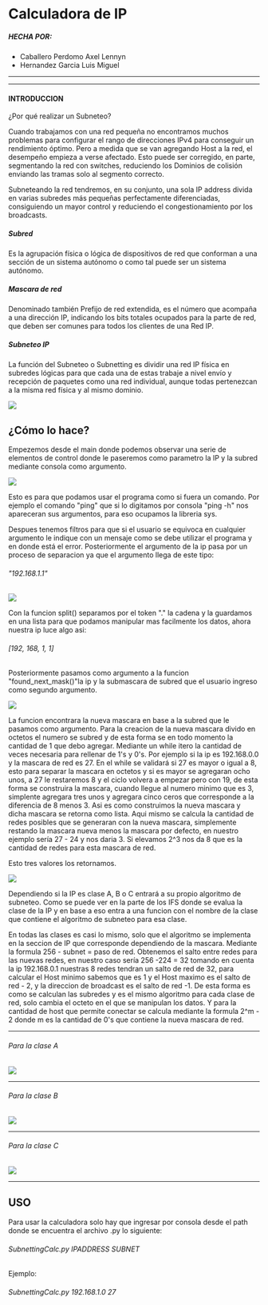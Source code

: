 # Calculadora de IP
##### HECHA POR:
- Caballero Perdomo Axel Lennyn
- Hernandez Garcia Luis Miguel

------------


------------



#### INTRODUCCION
¿Por qué realizar un Subneteo?

Cuando trabajamos con una red pequeña no encontramos muchos problemas para configurar el rango de direcciones IPv4 para conseguir un rendimiento óptimo. Pero a medida que se van agregando Host a la red, el desempeño empieza a verse afectado. Esto puede ser corregido, en parte, segmentando la red con switches, reduciendo los Dominios de colisión enviando las tramas solo al segmento correcto.

Subneteando la red tendremos, en su conjunto, una sola IP address divida en varias subredes más pequeñas perfectamente diferenciadas, consiguiendo un mayor control y reduciendo el congestionamiento por los broadcasts.

##### Subred

Es la agrupación física o lógica de dispositivos de red que conforman a una sección de un sistema autónomo o como tal puede ser un sistema autónomo.

##### Mascara de red

Denominado también Prefijo de red extendida, es el número que acompaña a una dirección IP, indicando los bits totales ocupados para la parte de red, que deben ser comunes para todos los clientes de una Red IP.

##### Subneteo IP

La función del Subneteo o Subnetting es dividir una red IP física en subredes lógicas para que cada una de estas trabaje a nivel envío y recepción de paquetes como una red individual, aunque todas pertenezcan a la misma red física y al mismo dominio.

![](https://upload.wikimedia.org/wikipedia/commons/7/7d/Redes_IP.png)

## ¿Cómo lo hace?
Empezemos desde el main donde podemos observar una serie de elementos de control donde le paseremos como parametro la IP y la subred mediante consola como argumento.

![](https://github.com/MistersGentleman33/SubnettingCalc/blob/main/src/img1.PNG?raw=true)

Esto es para que podamos usar el programa como si fuera un comando. Por ejemplo el comando "ping" que si lo digitamos por consola "ping -h" nos apareceran sus argumentos, para eso ocupamos la libreria sys.

Despues tenemos filtros para que si el usuario se equivoca en cualquier argumento le indique con un mensaje como se debe utilizar el programa y en donde está el error.
Posteriormente el argumento de la ip pasa por un proceso de separacion ya que el argumento llega de este tipo:
###### "192.168.1.1"

![](https://github.com/MistersGentleman33/SubnettingCalc/blob/main/src/img2.PNG?raw=true)

Con la funcion split() separamos por el token "." la cadena y la guardamos en una lista para que podamos manipular mas facilmente los datos, ahora nuestra ip luce algo asi:
###### [192, 168, 1, 1]
Posteriormente pasamos como argumento a la funcion "found_next_mask()"la ip y la submascara de subred que el usuario ingreso como segundo argumento.

![](https://github.com/MistersGentleman33/SubnettingCalc/blob/main/src/img3.PNG?raw=true)

La funcion encontrara la nueva mascara en base a la subred que le pasamos como argumento.
Para la creacion de la nueva mascara divido en octetos el numero se subred y de esta forma se en todo momento la cantidad de 1 que debo agregar. Mediante un while itero la cantidad de veces necesaria para rellenar de 1's y 0's.
Por ejemplo si la ip es 192.168.0.0 y la mascara de red es 27.
En el while se validará si 27 es mayor o igual a 8, esto para separar la mascara en octetos y si es mayor se agregaran ocho unos, a 27 le restaremos 8 y el ciclo volvera a empezar pero con 19, de esta forma se construira la mascara, cuando llegue al numero minimo que es 3, simplente agregara tres unos y agregara cinco ceros que corresponde a la diferencia de 8 menos 3.
Asi es como construimos la nueva mascara y dicha mascara se retorna como lista.
Aqui mismo se calcula la cantidad de redes posibles que se generaran con la nueva mascara, simplemente restando la mascara nueva menos la mascara por defecto, en nuestro ejemplo sería 27 - 24 y nos daria 3.  Si elevamos 2^3 nos da 8 que es la cantidad de redes para esta mascara de red.

Esto tres valores los retornamos.

![](https://github.com/MistersGentleman33/SubnettingCalc/blob/main/src/img4.PNG?raw=true)

Dependiendo si la IP es clase A, B o C entrará a su propio algoritmo de subneteo. Como se puede ver en la parte de los IFS donde se evalua la clase de la IP y en base a eso entra a una funcion con el nombre de la clase que contiene el algoritmo de subneteo para esa clase.

En todas las clases es casi lo mismo, solo que el algoritmo se implementa en la seccion de IP que corresponde dependiendo de la mascara.
Mediante la formula 256 - subnet = paso de red. Obtenemos el salto entre redes para las nuevas redes, en nuestro caso sería 256 -224 = 32 tomando en cuenta la ip 192.168.0.1 nuestras 8 redes tendran un salto de red de 32, para calcular el Host minimo sabemos que es 1 y el Host maximo es el salto de red - 2, y la direccion de broadcast es el salto de red -1. De esta forma es como se calculan las subredes y es el mismo algoritmo para cada clase de red, solo cambia el octeto en el que se manipulan los datos.
Y para la cantidad de host que permite conectar se calcula mediante la formula 2^m - 2 donde m es la cantidad de 0's que contiene la nueva mascara de red.


------------


###### Para la clase A

![](https://github.com/MistersGentleman33/SubnettingCalc/blob/main/src/img5.PNG?raw=true)

------------



###### Para la clase B

![](https://github.com/MistersGentleman33/SubnettingCalc/blob/main/src/Captura5.PNG?raw=true)

------------


###### Para la clase C

![](https://github.com/MistersGentleman33/SubnettingCalc/blob/main/src/Captura6.PNG?raw=true)

------------
## USO
Para usar la calculadora solo hay que ingresar por consola desde el path donde se encuentra el archivo .py lo siguiente:

###### SubnettingCalc.py IPADDRESS SUBNET

Ejemplo:

###### SubnettingCalc.py 192.168.1.0 27
